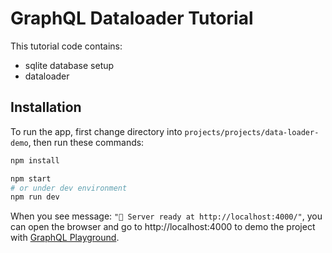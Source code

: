 # GraphQL Dataloader Tutorial

This tutorial code contains:

- sqlite database setup
- dataloader

## Installation

To run the app, first change directory into `projects/projects/data-loader-demo`, then run these commands:

```bash
npm install

npm start
# or under dev environment
npm run dev
```

When you see message: `"🚀 Server ready at http://localhost:4000/"`, you can open the browser and go to http://localhost:4000 to demo the project with [GraphQL Playground](https://github.com/prisma/graphql-playground).
